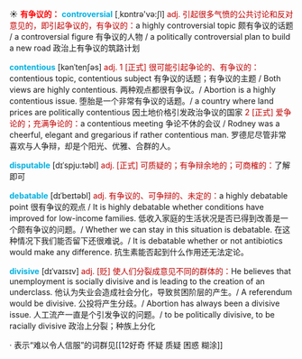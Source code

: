 ☀ <font color="red">**有争议的：**</font>
<font color="sky blue">**controversial**</font> [͵kɒntrə'və:ʃl] 
<font color="#c00000">adj. 引起很多气愤的公共讨论和反对意见的，即引起争议的，有争议的：</font>a highly controversial topic 颇有争议的话题 / a controversial figure 有争议的人物 / a politically controversial plan to build a new road 政治上有争议的筑路计划
           
<font color="sky blue">**contentious**</font> [kənˈtenʃəs]
<font color="#c00000">adj. 1 [正式] 很可能引起争论的、有争议的：</font>contentious topic, contentious subject 有争议的话题；有争议的主题 / Both views are highly contentious. 两种观点都很有争议。/ Abortion is a highly contentious issue. 堕胎是一个非常有争议的话题。/ a country where land prices are politically contentious 因土地价格引发政治争议的国家 <font color="#c00000">2 [正式] 爱争论的；充满争论的：</font>a contentious meeting 争论不休的会议 / Rodney was a cheerful, elegant and gregarious if rather contentious man. 罗德尼尽管非常喜欢与人争辩，却是个阳光、优雅、合群的人。

<font color="sky blue">**disputable**</font> [dɪˈspju:təbl]
<font color="#c00000">adj. [正式] 可质疑的；有争辩余地的；可商榷的：</font>了解即可
           
<font color="sky blue">**debatable**</font> [dɪˈbeɪtəbl]
<font color="#c00000">adj. 有争议的、可争辩的、未定的：</font>a highly debatable point 很有争议的观点 / It is highly debatable whether conditions have improved for low-income families. 低收入家庭的生活状况是否已得到改善是一个颇有争议的问题。/ Whether we can stay in this situation is debatable. 在这种情况下我们能否留下还很难说。/ It is debatable whether or not antibiotics would make any difference. 抗生素能否起到什么作用还无法定论。
           
<font color="sky blue">**divisive**</font> [dɪˈvaɪsɪv]
<font color="#c00000">adj. [贬] 使人们分裂成意见不同的群体的：</font>He believes that unemployment is socially divisive and is leading to the creation of an underclass. 他认为失业会造成社会分化，导致贫困阶层的产生。/ A referendum would be divisive. 公投将产生分歧。/ Abortion has always been a divisive issue. 人工流产一直是个引发争议的问题。/ to be politically divisive, to be racially divisive 政治上分裂；种族上分化

· 表示“难以令人信服”的词群见[[12好奇 怀疑 质疑 困惑 糊涂]]
